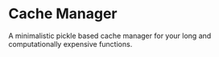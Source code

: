 # Cache Manager

A minimalistic pickle based cache manager for your long and computationally expensive functions. 

